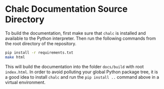 # Chalc Documentation Source Directory

To build the documentation, first make sure that ``chalc`` is installed and available to the Python interpreter. Then run the following commands from the root directory of the repository.

```bash
pip install -r requirements.txt
make html
```

This will build the documentation into the folder ``docs/build`` with root ``index.html``.
In order to avoid polluting your global Python package tree, it is a good idea to install ``chalc`` and run the ``pip install ..`` command above in a virtual environment.
